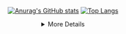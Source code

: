 <div align="center">
  
  <a href="https://github.com/belongtothenight">![Anurag's GitHub stats](https://github-readme-stats-git-masterrstaa-rickstaa.vercel.app/api?username=belongtothenight&theme=codeSTACKr&show_icons=true)</a>
  <a href="https://github.com/belongtothenight">[![Top Langs](https://github-readme-stats.vercel.app/api/top-langs/?username=belongtothenight&theme=codeSTACKr&layout=compact)](https://github.com/anuraghazra/github-readme-stats)</a>

</div>

<div align="center">
<details><summary>More Details</summary>

## About me

<!-- <div align="left"> -->

- 👋 Hi, I’m @belongtothenight, currently studying in CYCU Electrical Engineering Bachelor Degree.
- 👀 I’m interested in Drones, Control Systems, ML, DL, BD, audio, analog circuit design, IoT.    
- I’m currently learning ML, DL, BD, IoT.							  
- I've love to collaborate on: Anything!							  
- Email: dachuan516@gmail.com									  

<!-- </div> -->

## Possible Plans

<!-- <div align="left"> -->

- dynamic task finish time estimator like [this](https://www.youtube.com/watch?v=IUszMmtU8N0)
- use bash script to execute ffmpeg and replace some batch script in [batch_executable](https://github.com/belongtothenight/batch_executable)

<!-- </div> -->
  
</details>
</div>

<!---
belongtothenight/belongtothenight is a ✨ special ✨ repository because its `README.md` (this file) appears on your GitHub profile.
You can click the Preview link to take a look at your changes.
--->
